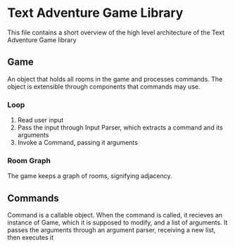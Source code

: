 # Text Adventure Game Library
This file contains a short overview of the high level architecture of the Text Adventure Game library

## Game
An object that holds all rooms in the game and processes commands.
The object is extensible through components that commands may use.

### Loop
1. Read user input
2. Pass the input through Input Parser, which extracts a command and its arguments
3. Invoke a Command, passing it arguments

### Room Graph
The game keeps a graph of rooms, signifying adjacency.

## Commands
Command is a callable object. When the command is called, it recieves an instance of Game, which it is supposed to modify, and a list of arguments. It passes the arguments through an argument parser, receiving a new list, then executes it